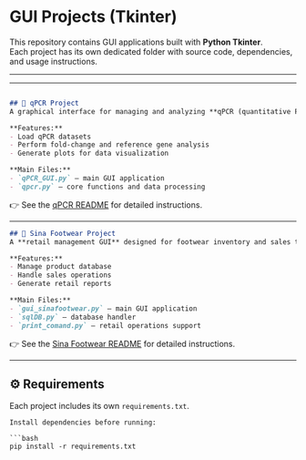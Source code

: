 # GUI Projects (Tkinter)

This repository contains GUI applications built with **Python Tkinter**.  
Each project has its own dedicated folder with source code, dependencies, and usage instructions.  

---


---
```markdown

## 🔬 qPCR Project
A graphical interface for managing and analyzing **qPCR (quantitative PCR) data**.  

**Features:**
- Load qPCR datasets  
- Perform fold-change and reference gene analysis  
- Generate plots for data visualization  

**Main Files:**
- `qPCR_GUI.py` – main GUI application  
- `qpcr.py` – core functions and data processing  
```
👉 See the [qPCR README](tkinter/qPCR_project/README.md) for detailed instructions.  

---
```markdown
## 🛒 Sina Footwear Project
A **retail management GUI** designed for footwear inventory and sales tracking.  

**Features:**
- Manage product database  
- Handle sales operations  
- Generate retail reports  

**Main Files:**
- `gui_sinafootwear.py` – main GUI application  
- `sqlDB.py` – database handler  
- `print_comand.py` – retail operations support  
```
👉 See the [Sina Footwear README](tkinter/Sina_footwear/README.md) for detailed instructions.  

---

## ⚙️ Requirements
Each project includes its own `requirements.txt`.
```
Install dependencies before running:  

```bash
pip install -r requirements.txt
```
